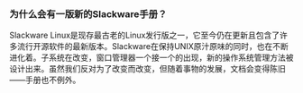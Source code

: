 ### 为什么会有一版新的Slackware手册？

Slackware Linux是现存最古老的Linux发行版之一，它至今仍在更新且包含了许多流行开源软件的最新版本。Slackware在保持UNIX原汁原味的同时，也在不断进化着。子系统在改变，窗口管理器一个接一个的出现，新的操作系统管理方法被设计出来。虽然我们反对为了改变而改变，但随着事物的发展，文档会变得陈旧——手册也不例外。

